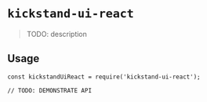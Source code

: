 # `kickstand-ui-react`

> TODO: description

## Usage

```
const kickstandUiReact = require('kickstand-ui-react');

// TODO: DEMONSTRATE API
```
